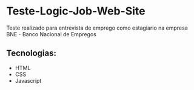 # Teste-Logic-Job-Web-Site


Teste realizado para entrevista de emprego como estagiario na empresa BNE - Banco Nacional de Empregos

## Tecnologias:

- HTML  
- CSS
- Javascript
